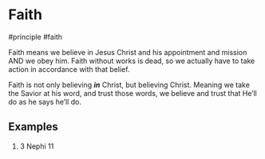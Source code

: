 # Faith
#principle 
#faith

Faith means we believe in Jesus Christ and his appointment and mission AND we obey him. Faith without works is dead, so we actually have to take action in accordance with that belief.

Faith is not only believing ***in*** Christ, but believing Christ. Meaning we take the Savior at his word, and trust those words, we believe and trust that He’ll do as he says he’ll do.

## Examples
1. 3 Nephi 11 